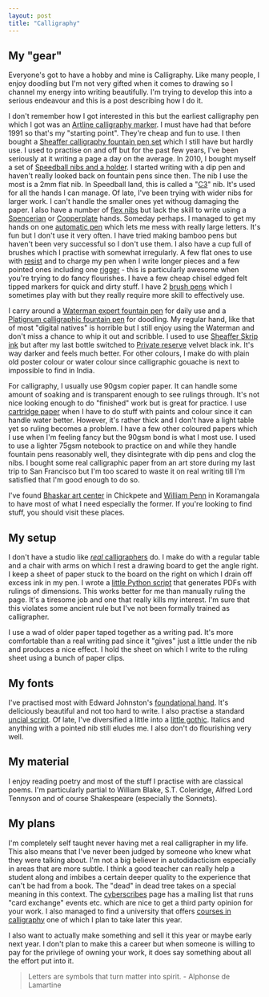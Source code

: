 ```yaml
---
layout: post
title: "Calligraphy"
---
```


My "gear"
---------
Everyone's got to have a hobby and mine is Calligraphy. Like many people, I enjoy doodling but I'm not very gifted when it comes to drawing so I channel my energy into writing beautifully. I'm trying to develop this into a serious endeavour and this is a post describing how I do it. 

I don't remember how I got interested in this but the earliest calligraphy pen which I got was an [Artline calligraphy marker](http://www.stationery.com.ph/stationery/sites/default/files/10011629_EK241-244_Artline-Calligraphy-Pen.jpg). I must have had that before 1991 so that's my "starting point". They're cheap and fun to use. I then bought a [Sheaffer calligraphy fountain pen set](http://i.oodleimg.com/item/2807823680u_1x424x360f?1321141159) which I still have but hardly use. I used to practise on and off but for the past few years, I've been seriously at it writing a page a day on the average. In 2010, I bought myself a set of [Speedball nibs and a holder](http://www.amazon.com/Speedball-Calligraphy-No-1-Artists-Project/dp/B001QWUHF4/ref=sr_1_3?s=arts-crafts&ie=UTF8&qid=1335633631&sr=1-3). I started writing with a dip pen and haven't really looked back on fountain pens since then. The nib I use the most is a 2mm flat nib. In Speedball land, this is called a "[C3](http://images.nitrosell.com/product_images/3/575/large-speedball_calligraphy_nibs_c.jpg)" nib. It's used for all the hands I can manage. Of late, I've been trying with wider nibs for larger work. I can't handle the smaller ones yet withoug damaging the paper. I also have a number of [flex nibs](https://www.currys.com/Products/Media/fl%5CAMI%5CFLEXTIPS.jpg) but lack the skill to write using a [Spencerian](http://www.billscalligraphy.com/Introduction/SpencerianEnvelope.gif) or [Copperplate](http://www.scribblers.co.uk/blog/wp-content/uploads/2009/01/copperplate-alphabet.jpg) hands. Someday perhaps. I managed to get my hands on one [automatic pen](http://www.automaticpens.co.uk/) which lets me mess with really large letters. It's fun but I don't use it very often. I have tried making bamboo pens but haven't been very successful so I don't use them. I also have a cup full of brushes which I practise with somewhat irregularly. A few flat ones to use with [resist](http://painting.about.com/od/artglossarym/g/defmaskingfluid.htm) and to charge my pen when I write longer pieces and a few pointed ones including one [rigger](http://painting.about.com/od/artsupplies/ig/Intro-to-Art-Paint-Brushes/Brush-Rigger.htm) - this is particularly awesome when you're trying to do fancy flourishes. I have a few cheap chisel edged felt tipped markers for quick and dirty stuff. I have 2 [brush pens](http://ecx.images-amazon.com/images/I/21JWkuy5N6L._SL500_AA300_.jpg) which I sometimes play with but they really require more skill to effectively use. 

I carry around a [Waterman expert fountain pen](http://www.stylusfinepens.com/writing/waterman/395-waterman-expert-fountain-pen-0.jpg) for daily use and a [Platignum calligraphic fountain pen](http://media.photobucket.com/image/recent/Ashish_031/Picture608.jpg) for doodling. My regular hand, like that of most "digital natives" is horrible but I still enjoy using the Waterman and don't miss a chance to whip it out and scribble. I used to use [Sheaffer Skrip ink](http://www.sheaffer.com/writing/product_detail.php?ID=26) but after my last bottle switched to [Private reserve](http://privatereserveink.com/) velvet black ink. It's way darker and feels much better. For other colours, I make do with plain old poster colour or water colour since calligraphic gouache is next to impossible to find in India. 

For calligraphy, I usually use 90gsm copier paper. It can handle some amount of soaking and is transparent enough to see rulings through. It's not nice looking enough to do "finished" work but is great for practice. I use [cartridge paper](http://en.wikipedia.org/wiki/Cartridge_paper) when I have to do stuff with paints and colour since it can handle water better. However, it's rather thick and I don't have a light table yet so ruling becomes a problem. I have a few other coloured papers which I use when I'm feeling fancy but the 90gsm bond is what I most use. I used to use a lighter 75gsm notebook to practice on and while they handle fountain pens reasonably well, they disintegrate with dip pens and clog the nibs. I bought some real calligraphic paper from an art store during my last trip to San Francisco but I'm too scared to waste it on real writing till I'm satisfied that I'm good enough to do so.

I've found [Bhaskar art center](http://maps.google.com/maps/place?q=Bhaskar+arts,+Bangalore&hl=en&cid=710643718398472361) in Chickpete and [William Penn](http://maps.google.com/maps/place?q=William+Penn,+Bengaluru,+Karnataka,+India&hl=en&cid=13210012246071566168) in Koramangala to have most of what I need especially the former. If you're looking to find stuff, you should visit these places. 

My setup
--------

I don't have a studio like [*real* calligraphers](http://www.guardian.co.uk/money/audioslideshow/2010/feb/18/work-and-careers) do. I make do with a regular table and a chair with arms on which I rest a drawing board to get the angle right. I keep a sheet of paper stuck to the board on the right on which I drain off excess ink in my pen. I wrote a [little Python script](https://github.com/nibrahim/Calligraphic-Rulings) that generates PDFs with rulings of dimensions. This works better for me than manually ruling the page. It's a tiresome job and one that really kills my interest. I'm sure that this violates some ancient rule but I've not been formally trained as  calligrapher. 

I use a wad of older paper taped together as a writing pad. It's more comfortable than a real writing pad since it "gives" just a little under the nib and produces a nice effect. I hold the sheet on which I write to the ruling sheet using a bunch of paper clips. 

My fonts
--------

I've practised most with Edward Johnston's [foundational hand](http://web.me.com/yukimia/Yukimi_A/Foundational_Hand.html). It's deliciously beautiful and not too hard to write. I also practise a standard [uncial script](https://twitter.com/#!/noufalibrahim/status/183968123886641152/photo/1/large). Of late, I've diversified a little into a [little gothic](https://twitter.com/#!/noufalibrahim/status/192332266435907584/photo/1/large). Italics and anything with a pointed nib still eludes me. I also don't do flourishing very well. 

My material
-----------

I enjoy reading poetry and most of the stuff I practise with are classical poems. I'm particularly partial to William Blake, S.T. Coleridge, Alfred Lord Tennyson and of course Shakespeare (especially the Sonnets). 

My plans
--------

I'm completely self taught never having met a real calligrapher in my life. This also means that I've never been judged by someone who knew what they were talking about. I'm not a big believer in autodidacticism especially in areas that are more subtle. I think a good teacher can really help a student along and imbibes a certain deeper quality to the experience that can't be had from a book. The "dead" in dead tree takes on a special meaning in this context. The [cyberscribes](http://www.calligraph.com/cyberscribes/) page has a mailing list that runs "card exchange" events etc. which are nice to get a third party opinion for your work. I also managed to find a university that offers [courses in calligraphy](https://catalog.academyart.edu/catalog?0-1.ILinkListener-pageWrapper-modalForm-marketingModalWindow-content-courseInfoContainer-tabs-tabs~container-tabs-0-link) one of which I plan to take later this year. 

I also want to actually make something and sell it this year or maybe early next year. I don't plan to make this a career but when someone is willing to pay for the privilege of owning your work, it does say something about all the effort put into it. 



> Letters are symbols that turn matter into spirit.
>                               - Alphonse de Lamartine
